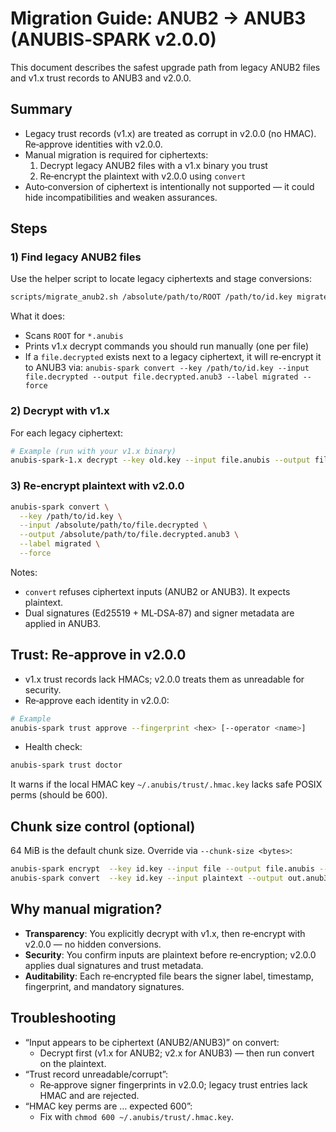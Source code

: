 # Migration Guide: ANUB2 → ANUB3 (ANUBIS‑SPARK v2.0.0)

This document describes the safest upgrade path from legacy ANUB2 files and v1.x trust records to ANUB3 and v2.0.0.

## Summary

- Legacy trust records (v1.x) are treated as corrupt in v2.0.0 (no HMAC). Re‑approve identities with v2.0.0.
- Manual migration is required for ciphertexts:
  1) Decrypt legacy ANUB2 files with a v1.x binary you trust
  2) Re‑encrypt the plaintext with v2.0.0 using `convert`
- Auto‑conversion of ciphertext is intentionally not supported — it could hide incompatibilities and weaken assurances.

## Steps

### 1) Find legacy ANUB2 files

Use the helper script to locate legacy ciphertexts and stage conversions:

```bash
scripts/migrate_anub2.sh /absolute/path/to/ROOT /path/to/id.key migrated
```

What it does:
- Scans `ROOT` for `*.anubis`
- Prints v1.x decrypt commands you should run manually (one per file)
- If a `file.decrypted` exists next to a legacy ciphertext, it will re‑encrypt it to ANUB3 via:
  `anubis-spark convert --key /path/to/id.key --input file.decrypted --output file.decrypted.anub3 --label migrated --force`

### 2) Decrypt with v1.x

For each legacy ciphertext:

```bash
# Example (run with your v1.x binary)
anubis-spark-1.x decrypt --key old.key --input file.anubis --output file.decrypted
```

### 3) Re‑encrypt plaintext with v2.0.0

```bash
anubis-spark convert \
  --key /path/to/id.key \
  --input /absolute/path/to/file.decrypted \
  --output /absolute/path/to/file.decrypted.anub3 \
  --label migrated \
  --force
```

Notes:
- `convert` refuses ciphertext inputs (ANUB2 or ANUB3). It expects plaintext.
- Dual signatures (Ed25519 + ML‑DSA‑87) and signer metadata are applied in ANUB3.

## Trust: Re‑approve in v2.0.0

- v1.x trust records lack HMACs; v2.0.0 treats them as unreadable for security.
- Re‑approve each identity in v2.0.0:

```bash
# Example
anubis-spark trust approve --fingerprint <hex> [--operator <name>]
```

- Health check:

```bash
anubis-spark trust doctor
```

It warns if the local HMAC key `~/.anubis/trust/.hmac.key` lacks safe POSIX perms (should be 600).

## Chunk size control (optional)

64 MiB is the default chunk size. Override via `--chunk-size <bytes>`:

```bash
anubis-spark encrypt  --key id.key --input file --output file.anubis --chunk-size 33554432
anubis-spark convert  --key id.key --input plaintext --output out.anub3 --chunk-size 33554432
```

## Why manual migration?

- **Transparency**: You explicitly decrypt with v1.x, then re‑encrypt with v2.0.0 — no hidden conversions.
- **Security**: You confirm inputs are plaintext before re‑encryption; v2.0.0 applies dual signatures and trust metadata.
- **Auditability**: Each re‑encrypted file bears the signer label, timestamp, fingerprint, and mandatory signatures.

## Troubleshooting

- “Input appears to be ciphertext (ANUB2/ANUB3)” on convert:
  - Decrypt first (v1.x for ANUB2; v2.x for ANUB3) — then run convert on the plaintext.
- “Trust record unreadable/corrupt”:
  - Re‑approve signer fingerprints in v2.0.0; legacy trust entries lack HMAC and are rejected.
- “HMAC key perms are … expected 600”:
  - Fix with `chmod 600 ~/.anubis/trust/.hmac.key`.

